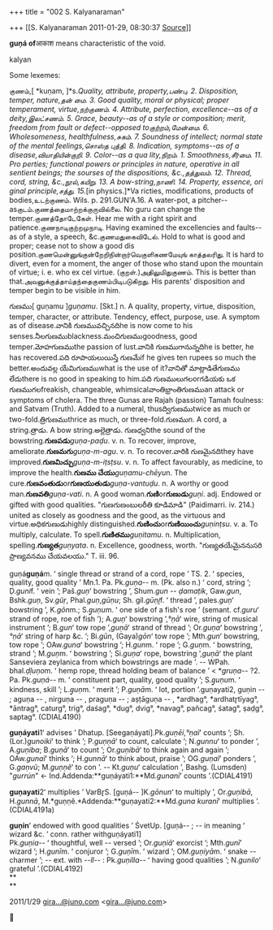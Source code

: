 +++
title = "002 S. Kalyanaraman"

+++
[[S. Kalyanaraman	2011-01-29, 08:30:37 [Source](https://groups.google.com/g/bvparishat/c/H_i45FdtZVI)]]



****guṇá of****आकाश means characteristic of the void.

kalyan

  

Some lexemes:

குணம்,\[ \*kuṇam, \]*s.*Quality, attribute, property,பண்பு. 2. Disposition, temper, nature,தன் மை. 3. Good quality, moral or physical; proper temperament, virtue,நற்குணம். 4. Attribute, perfection, excellence--as of a deity,இலட்சணம். 5. Grace, beauty--as of a style or composition; merit, freedom from fault or defect--opposed toகுற்றம்,மேன்மை. 6. Wholesomeness, healthfulness,சுகம். 7. Soundness of intellect; normal state of the mental feelings,சொஸ்த புத்தி. 8. Indication, symptoms--as of a disease,வியாதியின்குறி. 9. Color--as a qua lity,நிறம். 1. Smoothness,சீர்மை. 11. Pro perties; functional powers or principles in nature, operative in all sentient beings; the sourses of the dispositions, &c.,தத்துவம். 12. Thread, cord, string, &c.,நூல்,கயிறு. 13. A bow-string,நாணி. 14. Property, essence, ori ginal principle,சத்து. 15.*\[in physics.\]*Va ricties, modifications, products of bodies,உடற்குணம். Wils. p. 291.GUN'A.16. A water-pot, a pitcher--asகுடம்.குணத்தைமாற்றக்குருவில்லை. No guru can change the temper.குணத்தோடேகேள். Hear me with a right spirit and patience.குணநாடிகுற்றமுநாடி. Having examined the excellencies and faults--as of a style, a speech, &c.குணமதுகைவிடேல். Hold to what is good and proper; cease not to show a good dis position.குணமென்னுங்குன்றேறிநின்றார்வெகுளிகணமேயுங் காத்தலரிது. It is hard to divert, even for a moment, the anger of those who stand upon the mountain of virtue; i. e. who ex cel virtue. (குறள்.)அதிலுமிதுகுணம். This is better than that.அவனுக்குத்தாய்தந்தைகுணம்பிடிபடுகிறது. His parents' disposition and temper begin to be visible in him.

గుణము\[ guṇamu \]*guṇamu*. \[Skt.\] n. A quality, property, virtue, disposition, temper, character, or attribute. Tendency, effect, purpose, use. A symptom as of disease.వానికి గుణమువచ్చినదిhe is now come to his senses.నీలగుణముblackness.మంచిగుణముgoodness, good temper.మోహగుణముthe passion of lust.వానికి గుణముగానున్నదిhe is better, he has recovered.పది రూపాయలుయిస్తే గుణమేif he gives ten rupees so much the better.అందువల్ల యేమిగుణముwhat is the use of it?వానితో మాట్లాడితేగుణము లేదుthere is no good in speaking to him.పది గుణములుగలorగడియకు ఒక గుణముగలfreakish, changeable, whimsicalవాంతిభ్రాంతిగుణముan attack or symptoms of cholera. The three Gunas are Rajah (passion) Tamah foulness: and Satvam (Truth). Added to a numeral, thusద్విగుణముtwice as much or two-fold.త్రిగుణముthrice as much, or three-fold.గుణముn. A cord, a string.త్రాడు. A bow string.అల్లెత్రాడు. గుణధ్వనిthe sound of the bowstring.**గుణపడు***guṇa-paḍu*. v. n. To recover, improve, ameliorate.**గుణమగు***guṇa-m-agu*. v. n. To recover.వారికి గుణమైనదిthey have improved.**గుణమిచ్చు***guṇa-m-iṭsṭsu*. v. n. To affect favourably, as medicine, to improve the health.**గుణము చేయు***guṇamu-chēyu*n. The cure.**గుణవంతుడు**or**గుణయుతుడు***guṇa-vantuḍu*. n. A worthy or good man.**గుణవతి***guṇa-vati*. n. A good woman.**గుణి**or**గుణుడు***guṇi*. adj. Endowed or gifted with good qualities. "గుణగుణంబులరీతి కూడిమాడి" (Paidimarri. iv. 214.) united as closely as goodness and the good, as the virtuous and virtue.అధికగుణుడుhighly distinguished.**గుణించు**or**గుణియించు***guṇinṭsu*. v. a. To multiply, calculate. To spell.**గుణితము***guṇitamu*. n. Multiplication, spelling.**గుణ్యత***guṇyata*. n. Excellence, goodness, worth. "గుణ్యతయేమైననుసరి ప్రాణ్యవనము చేయవలయు." T. iii. 96.

guṇá****guṇá****m. ʻ single thread or strand of a cord, rope ʼ TS. 2. ʻ species, quality, good quality ʼ Mn.1. Pa. Pk.*guṇa*-- m. (Pk. also n.) ʻ cord, string ʼ; Ḍ.*guni*f. ʻ vein ʼ; Paš.*guṇ*ʻ bowstring ʼ, Shum.*gun -- ḍamaṭík*, Gaw.*gun*, Bshk.*guṇ*, Sv.*gũṛ*, Phal.*guṇ*,*gūṇu*; Sh. gil.*gūṇi̯*f. ʻ thread ʼ, pales.*guṇ*ʻ bowstring ʼ, K.*gōn*m.; S.*g̠uṇu*m. ʻ one side of a fish's roe ʼ (semant. cf.*guru*ʻ strand of rope, roe of fish ʼ); A.*guṇ*ʻ bowstring ʼ,*°ṇā*ʻ wire, string of musical instrument ʼ; B.*gun*ʻ tow rope ʼ,*guṇā*ʻ strand of thread ʼ; Or.*guṇa*ʻ bowstring ʼ,*°ṇā*ʻ string of harp &c. ʼ; Bi.*gūn*, (Gaya)*gōn*ʻ tow rope ʼ; Mth.*gun*ʻ bowstring, tow rope ʼ; OAw.*guna*ʻ bowstring ʼ; H.*gun*m. ʻ rope ʼ; G.*guṇ*m. ʻ bowstring, strand ʼ; M.*guṇ*m. ʻ bowstring ʼ; Si.*guṇa*ʻ rope, bowstring ʼ,*guṇā*ʻ the plant Sanseviera zeylanica from which bowstrings are made ʼ. -- WPah. bhal.*ḍḷuṇo*m. ʻ hemp rope, thread holding beam of balance ʼ \< \**gruṇa*-- ?2. Pa. Pk.*guṇá*-- m. ʻ constituent part, quality, good quality ʼ; S.*g̠uṇu*m. ʻ kindness, skill ʼ; L.*g̠uṇ*m. ʻ merit ʼ; P.*guṇā*m. ʻ lot, portion ʼ.guṇayati2, guṇin -- ; aguṇa -- , nirguṇa -- , praguṇa -- ; aṣṭāguṇa -- , \*ardhag°, \*ardhatr̥tīyag°, \*āntrag°, caturg°, trig°, daśag°, \*dug°, dvig°, \*navag°, pañcag°, śatag°, ṣaḍg°, saptag°. (CDIAL4190)

**guṇáyati**1ʻ advises ʼ Dhatup. \[Seegaṇáyati\].Pk.*guṇēi*,*°ṇaï*ʻ counts ʼ; Sh. (Lor.)*gunoiki*ʻ to think ʼ; P.*guṇṇā*ʻ to count, calculate ʼ; N.*gunnu*ʻ to ponder ʼ, A.*guṇiba*; B.*guṇā*ʻ to count ʼ; Or.*guṇibā*ʻ to think again and again ʼ; OAw.*gunaï*ʻ thinks ʼ; H.*gunnā*ʻ to think about, praise ʼ; OG.*guṇaï*ʻ ponders ʼ, G.*gaṇvũ*; M.*guṇṇẽ*ʻ to con ʼ. -- Kt.*guṇu*ʻ calculation ʼ, Bashg. (Lumsden) "*gurrún*" ← Ind.Addenda:**guṇáyati1:**Md.*gunanī*ʻ counts ʼ.(CDIAL4191)

**guṇayati**2ʻ multiplies ʼ VarBr̥S. \[guṇá-- \]K.*gōnun*ʻ to multiply ʼ, Or.*guṇibā*, H.*gunnā*, M.*guṇṇẽ.*Addenda:**guṇayati2:**Md.*guna kuranī*ʻ multiplies ʼ.(CDIAL4191a)

**guṇin**ʻ endowed with good qualities ʼ ŚvetUp. \[guṇá-- ; -- in meaning ʻ wizard &c. ʼ conn. rather withguṇáyati1\]  
Pk.*guṇia*-- ʻ thoughtful, well -- versed ʼ; Or.*guṇiā*ʻ exorcist ʼ; Mth.*gunī*ʻ wizard ʼ; H.*gunī*m. ʻ conjuror ʼ; G.*guṇī*m. ʻ wizard ʼ; OM.*guṇiyā*m. ʻ snake -- charmer ʼ; -- ext. with --*ll*-- : Pk.*guṇilla*-- ʻ having good qualities ʼ; N.*gunilo*ʻ grateful ʼ.(CDIAL4192)  
**  
**  
  

2011/1/29 [gira...@juno.com]() \<[gira...@juno.com]()\>



